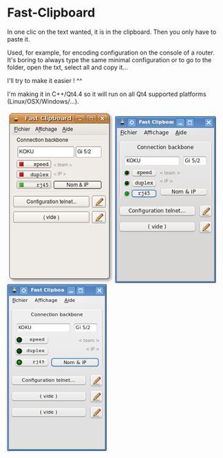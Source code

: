 Fast-Clipboard
==============

In one clic on the text wanted, it is in the clipboard. Then you only have to paste it.

Used, for example, for encoding configuration on the console of a router. It's boring to always type the same minimal configuration or to go to the folder, open the txt, select all and copy it...

I'll try to make it easier ! ^^

I'm making it in C++/Qt4.4 so it will run on all Qt4 supported platforms (Linux/OSX/Windows/...).


![style1](https://github.com/redkite1/fast-clipboard/blob/master/images/screen_shot_1.png?raw=true) ![style2](https://github.com/redkite1/fast-clipboard/blob/master/images/screen_shot_2.png?raw=true) ![style3](https://github.com/redkite1/fast-clipboard/blob/master/images/screen_shot_3.png?raw=true)  

